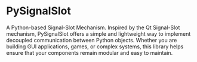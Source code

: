 # PySignalSlot

A Python-based Signal-Slot Mechanism. Inspired by the Qt Signal-Slot mechanism, PySignalSlot offers a simple and lightweight way to implement decoupled communication between Python objects. Whether you are building GUI applications, games, or complex systems, this library helps ensure that your components remain modular and easy to maintain.